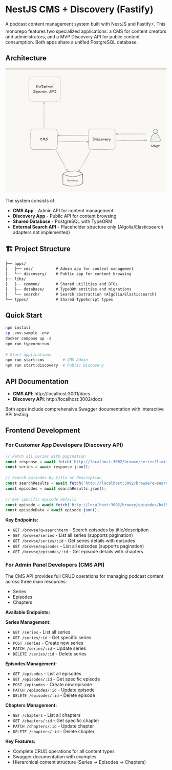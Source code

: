 # NestJS CMS + Discovery (Fastify)

A podcast content management system built with NestJS and Fastify⚡️. This monorepo features two specialized applications: a CMS for content creators and administrators, and a MVP Discovery API for public content consumption. Both apps share a unified PostgreSQL database.

## Architecture

![System Architecture](docs/architecture.png)

The system consists of:
- **CMS App** - Admin API for content management
- **Discovery App** - Public API for content browsing  
- **Shared Database** - PostgreSQL with TypeORM
- **External Search API** - Placeholder structure only (Algolia/Elasticsearch adapters not implemented)

## 🏗️ Project Structure

```
├── apps/
│   ├── cms/          # Admin app for content management
│   └── discovery/    # Public app for content browsing
├── libs/
│   ├── common/       # Shared utilities and DTOs
│   ├── database/     # TypeORM entities and migrations
│   └── search/       # Search abstraction (Algolia/Elasticsearch)
└── types/            # Shared TypeScript types
```

## Quick Start

```bash
npm install
cp .env.sample .env
docker compose up -d
npm run typeorm:run

# Start applications
npm run start:cms        # CMS Admin
npm run start:discovery  # Public Discovery
```

## API Documentation

- **CMS API**: http://localhost:3001/docs
- **Discovery API**: http://localhost:3002/docs

Both apps include comprehensive Swagger documentation with interactive API testing.

## Frontend Development

### For Customer App Developers (Discovery API)

```javascript
// Fetch all series with pagination
const response = await fetch('http://localhost:3002/browse/series?limit=10&offset=0');
const series = await response.json();

// Search episodes by title or description
const searchResults = await fetch('http://localhost:3002/browse?q=searchterm&limit=10');
const episodes = await searchResults.json();

// Get specific episode details
const episode = await fetch('http://localhost:3002/browse/episodes/ba15a12e-f003-52a3-9dc0-dc675d6db010');
const episodeData = await episode.json();
```

**Key Endpoints:**
- `GET /browse?q=searchterm` - Search episodes by title/description
- `GET /browse/series` - List all series (supports pagination)
- `GET /browse/series/:id` - Get series details with episodes
- `GET /browse/episodes` - List all episodes (supports pagination)  
- `GET /browse/episodes/:id` - Get episode details with chapters

### For Admin Panel Developers (CMS API)

The CMS API provides full CRUD operations for managing podcast content across three main resources:
- Series
- Episodes
- Chapters


**Available Endpoints:**

**Series Management:**
- `GET /series` - List all series
- `GET /series/:id` - Get specific series
- `POST /series` - Create new series
- `PATCH /series/:id` - Update series
- `DELETE /series/:id` - Delete series

**Episodes Management:**
- `GET /episodes` - List all episodes
- `GET /episodes/:id` - Get specific episode
- `POST /episodes` - Create new episode
- `PATCH /episodes/:id` - Update episode
- `DELETE /episodes/:id` - Delete episode

**Chapters Management:**
- `GET /chapters` - List all chapters
- `GET /chapters/:id` - Get specific chapter
- `PATCH /chapters/:id` - Update chapter
- `DELETE /chapters/:id` - Delete chapter

**Key Features:**
- Complete CRUD operations for all content types
- Swagger documentation with examples
- Hierarchical content structure (Series → Episodes → Chapters)
